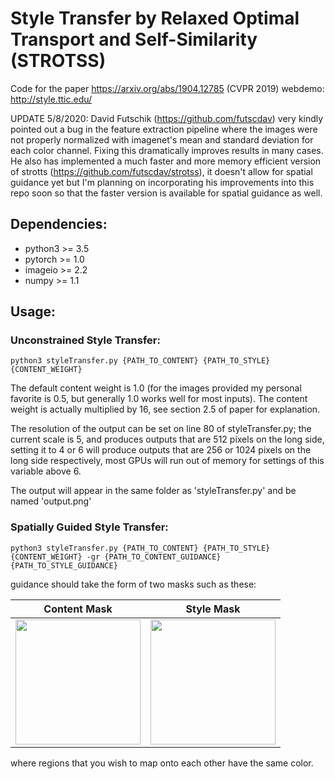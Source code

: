 # Style Transfer by Relaxed Optimal Transport and Self-Similarity (STROTSS)
Code for the paper https://arxiv.org/abs/1904.12785 (CVPR 2019)
webdemo: http://style.ttic.edu/ 

UPDATE 5/8/2020: David Futschik (https://github.com/futscdav) very kindly pointed out a bug in the feature extraction pipeline where the images were not properly normalized with imagenet's mean and standard deviation for each color channel. Fixing this dramatically improves results in many cases. He also has implemented a much faster and more memory efficient version of strotts (https://github.com/futscdav/strotss), it doesn't allow for spatial guidance yet but I'm planning on incorporating his improvements into this repo soon so that the faster version is available for spatial guidance as well.

## Dependencies:
* python3 >= 3.5
* pytorch >= 1.0
* imageio >= 2.2
* numpy >= 1.1

## Usage:
### Unconstrained Style Transfer:

```
python3 styleTransfer.py {PATH_TO_CONTENT} {PATH_TO_STYLE} {CONTENT_WEIGHT}
```

The default content weight is 1.0 (for the images provided my personal favorite is 0.5, but generally 1.0 works well for most inputs). The content weight is actually multiplied by 16, see section 2.5 of paper for explanation. 

The resolution of the output can be set on line 80 of styleTransfer.py; the current scale is 5, and produces outputs that are 512 pixels on the long side, setting it to 4 or 6 will produce outputs that are 256 or 1024 pixels on the long side respectively, most GPUs will run out of memory for settings of this variable above 6.

The output will appear in the same folder as 'styleTransfer.py' and be named 'output.png'

### Spatially Guided Style Transfer:

```
python3 styleTransfer.py {PATH_TO_CONTENT} {PATH_TO_STYLE} {CONTENT_WEIGHT} -gr {PATH_TO_CONTENT_GUIDANCE} {PATH_TO_STYLE_GUIDANCE}
```

guidance should take the form of two masks such as these:


Content Mask           |  Style Mask
:-------------------------:|:-------------------------:
<img height="200" src='https://github.com/nkolkin13/STROTSS/blob/master/content_guidance.jpg?raw=true'> |  <img height="200" src='https://github.com/nkolkin13/STROTSS/blob/master/style_guidance.jpg?raw=true'>


where regions that you wish to map onto each other have the same color.
